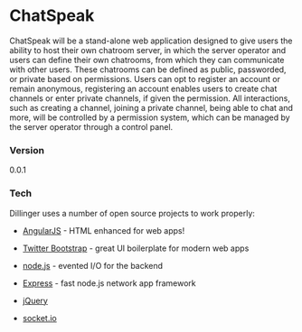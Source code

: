# ChatSpeak

ChatSpeak will be a stand-alone web application designed to give users the ability to host their own chatroom server, in which the server operator and users can define their own chatrooms, from which they can communicate with other users.  These chatrooms can be defined as public, passworded, or private based on permissions.  Users can opt to register an account or remain anonymous, registering an account enables users to create chat channels or enter private channels, if given the permission.  All interactions, such as creating a channel, joining a private channel, being able to chat and more, will be controlled by a permission system, which can be managed by the server operator through a control panel.

### Version
0.0.1

### Tech

Dillinger uses a number of open source projects to work properly:

* [AngularJS] - HTML enhanced for web apps!
* [Twitter Bootstrap] - great UI boilerplate for modern web apps
* [node.js] - evented I/O for the backend
* [Express] - fast node.js network app framework
* [jQuery] 
* [socket.io]


   [node.js]: <http://nodejs.org>
   [Twitter Bootstrap]: <http://twitter.github.com/bootstrap/>
   [jQuery]: <http://jquery.com>
   [express]: <http://expressjs.com>
   [AngularJS]: <http://angularjs.org>
   [socket.io]: <http://socket.io/>

